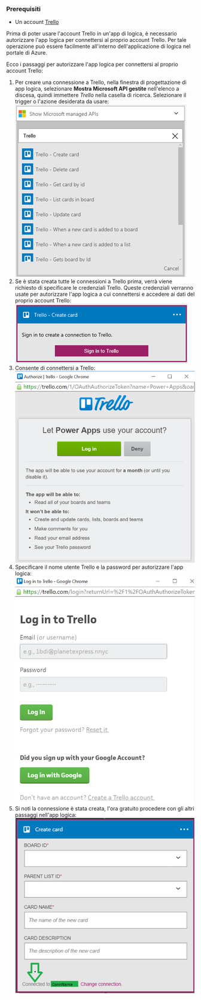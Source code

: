 ### <a name="prerequisites"></a>Prerequisiti
- Un account [Trello](http://trello.com) 

Prima di poter usare l'account Trello in un'app di logica, è necessario autorizzare l'app logica per connettersi al proprio account Trello. Per tale operazione può essere facilmente all'interno dell'applicazione di logica nel portale di Azure. 

Ecco i passaggi per autorizzare l'app logica per connettersi al proprio account Trello:

1. Per creare una connessione a Trello, nella finestra di progettazione di app logica, selezionare **Mostra Microsoft API gestite** nell'elenco a discesa, quindi immettere *Trello* nella casella di ricerca. Selezionare il trigger o l'azione desiderata da usare:  
  ![](./media/connectors-create-api-trello/trello-1.png)
2. Se è stata creata tutte le connessioni a Trello prima, verrà viene richiesto di specificare le credenziali Trello. Queste credenziali verranno usate per autorizzare l'app logica a cui connettersi e accedere ai dati del proprio account Trello:  
  ![](./media/connectors-create-api-trello/trello-2.png) 
3. Consente di connettersi a Trello:  
  ![](./media/connectors-create-api-trello/trello-3.png)   
4. Specificare il nome utente Trello e la password per autorizzare l'app logica:  
  ![](./media/connectors-create-api-trello/trello-4.png)  
5. Si noti la connessione è stata creata, l'ora gratuito procedere con gli altri passaggi nell'app logica:  
  ![](./media/connectors-create-api-trello/trello-5.png)
